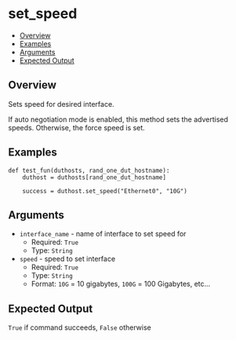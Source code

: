 # set_speed

- [Overview](#overview)
- [Examples](#examples)
- [Arguments](#arguments)
- [Expected Output](#expected-output)

## Overview
Sets speed for desired interface.

If auto negotiation mode is enabled, this method sets the advertised speeds. Otherwise, the force speed is set.

## Examples
```
def test_fun(duthosts, rand_one_dut_hostname):
    duthost = duthosts[rand_one_dut_hostname]

    success = duthost.set_speed("Ethernet0", "10G")
```

## Arguments
- `interface_name` - name of interface to set speed for
    - Required: `True`
    - Type: `String`
- `speed` - speed to set interface
    - Required: `True`
    - Type: `String`
    - Format: `10G` = 10 gigabytes, `100G` = 100 Gigabytes, etc...

## Expected Output
`True` if command succeeds, `False` otherwise
